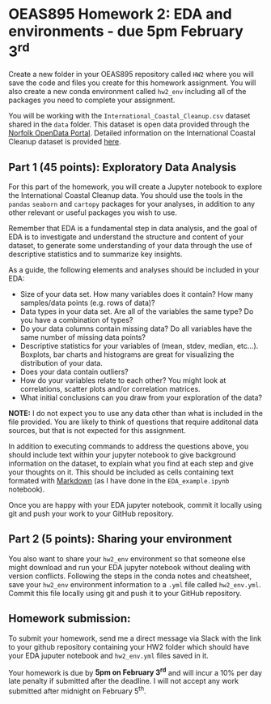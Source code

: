 # OEAS895 Homework 2: EDA and environments - due 5pm February 3<sup>rd</sup>

Create a new folder in your OEAS895 repository called `HW2` where you will save the code and files you create for this homework assignment. You will also create a new conda environment called `hw2_env` including all of the packages you need to complete your assignment.

You will be working with the `International_Coastal_Cleanup.csv` dataset shared in the `data` folder. This dataset is open data provided through the [Norfolk OpenData Portal](https://data.norfolk.gov/). Detailed information on the International Coastal Cleanup dataset is provided [here](https://data.norfolk.gov/Environment/International-Coastal-Cleanup/frs3-vh3y).

## Part 1 (45 points): Exploratory Data Analysis
For this part of the homework, you will create a Jupyter notebook to explore the International Coastal Cleanup data. You should use the tools in the `pandas` `seaborn` and `cartopy` packages for your analyses, in addition to any other relevant or useful packages you wish to use.

Remember that EDA is a fundamental step in data analysis, and the goal of EDA is to investigate and understand the structure and content of your dataset, to generate some understanding of your data through the use of descriptive statistics and to summarize key insights. 

As a guide, the following elements and analyses should be included in your EDA:  

*  Size of your data set. How many variables does it contain? How many samples/data points (e.g. rows of data)?  
*  Data types in your data set. Are all of the variables the same type? Do you have a combination of types?  
*  Do your data columns contain missing data? Do all variables have the same number of missing data points?  
*  Descriptive statistics for your variables of (mean, stdev, median, etc...). Boxplots, bar charts and histograms are great for visualizing the distribution of your data.  
*  Does your data contain outliers? 
*  How do your variables relate to each other? You might look at correlations, scatter plots and/or correlation matrices.
*  What initial conclusions can you draw from your exploration of the data?

**NOTE:** I do not expect you to use any data other than what is included in the file provided. You are likely to think of questions that require additonal data sources, but that is not expected for this assignment.

In addition to executing commands to address the questions above, you should include text within your jupyter notebook to give background information on the dataset, to explain what you find at each step and give your thoughts on it. This should be included as cells containing text formated with [Markdown](https://docs.github.com/en/get-started/writing-on-github/getting-started-with-writing-and-formatting-on-github/basic-writing-and-formatting-syntax) (as I have done in the `EDA_example.ipynb` notebook).

Once you are happy with your EDA jupyter notebook, commit it locally using git and push your work to your GitHub repository.

## Part 2 (5 points): Sharing your environment
You also want to share your `hw2_env` environment so that someone else might download and run your EDA jupyter notebook without dealing with version conflicts. Following the steps in the conda notes and cheatsheet, save your `hw2_env` environment information to a `.yml` file called `hw2_env.yml`. Commit this file locally using git and push it to your GitHub repository.


## Homework submission:
To submit your homework, send me a direct message via Slack with the link to your github repository containing your HW2 folder which should have your EDA juputer notebook and `hw2_env.yml` files saved in it. 

Your homework is due by **5pm on February 3<sup>rd</sup>** and will incur a 10% per day late penalty if submitted after the deadline. I will not accept any work submitted after midnight on February 5<sup>th</sup>.
